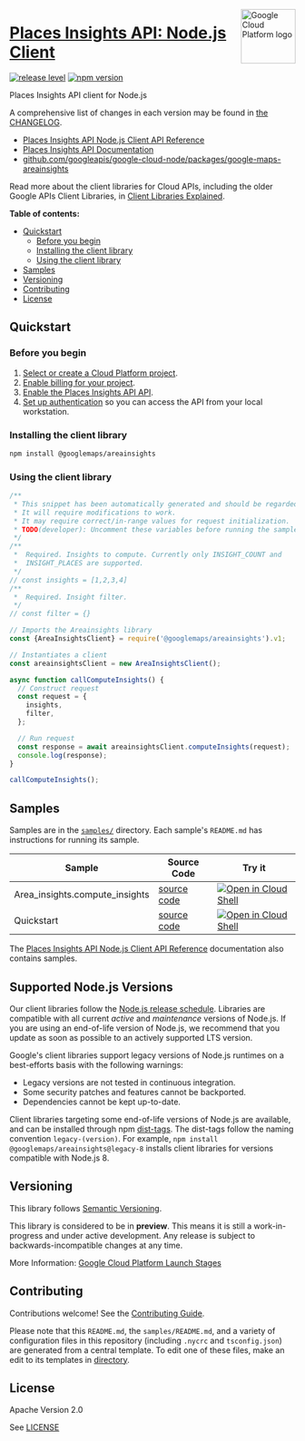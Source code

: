 [//]: # "This README.md file is auto-generated, all changes to this file will be lost."
[//]: # "To regenerate it, use `python -m synthtool`."
<img src="https://avatars2.githubusercontent.com/u/2810941?v=3&s=96" alt="Google Cloud Platform logo" title="Google Cloud Platform" align="right" height="96" width="96"/>

# [Places Insights API: Node.js Client](https://github.com/googleapis/google-cloud-node/tree/main/packages/google-maps-areainsights)

[![release level](https://img.shields.io/badge/release%20level-preview-yellow.svg?style=flat)](https://cloud.google.com/terms/launch-stages)
[![npm version](https://img.shields.io/npm/v/@googlemaps/areainsights.svg)](https://www.npmjs.org/package/@googlemaps/areainsights)




Places Insights API client for Node.js


A comprehensive list of changes in each version may be found in
[the CHANGELOG](https://github.com/googleapis/google-cloud-node/tree/main/packages/google-maps-areainsights/CHANGELOG.md).

* [Places Insights API Node.js Client API Reference][client-docs]
* [Places Insights API Documentation][product-docs]
* [github.com/googleapis/google-cloud-node/packages/google-maps-areainsights](https://github.com/googleapis/google-cloud-node/tree/main/packages/google-maps-areainsights)

Read more about the client libraries for Cloud APIs, including the older
Google APIs Client Libraries, in [Client Libraries Explained][explained].

[explained]: https://cloud.google.com/apis/docs/client-libraries-explained

**Table of contents:**


* [Quickstart](#quickstart)
  * [Before you begin](#before-you-begin)
  * [Installing the client library](#installing-the-client-library)
  * [Using the client library](#using-the-client-library)
* [Samples](#samples)
* [Versioning](#versioning)
* [Contributing](#contributing)
* [License](#license)

## Quickstart

### Before you begin

1.  [Select or create a Cloud Platform project][projects].
1.  [Enable billing for your project][billing].
1.  [Enable the Places Insights API API][enable_api].
1.  [Set up authentication][auth] so you can access the
    API from your local workstation.

### Installing the client library

```bash
npm install @googlemaps/areainsights
```


### Using the client library

```javascript
/**
 * This snippet has been automatically generated and should be regarded as a code template only.
 * It will require modifications to work.
 * It may require correct/in-range values for request initialization.
 * TODO(developer): Uncomment these variables before running the sample.
 */
/**
 *  Required. Insights to compute. Currently only INSIGHT_COUNT and
 *  INSIGHT_PLACES are supported.
 */
// const insights = [1,2,3,4]
/**
 *  Required. Insight filter.
 */
// const filter = {}

// Imports the Areainsights library
const {AreaInsightsClient} = require('@googlemaps/areainsights').v1;

// Instantiates a client
const areainsightsClient = new AreaInsightsClient();

async function callComputeInsights() {
  // Construct request
  const request = {
    insights,
    filter,
  };

  // Run request
  const response = await areainsightsClient.computeInsights(request);
  console.log(response);
}

callComputeInsights();

```



## Samples

Samples are in the [`samples/`](https://github.com/googleapis/google-cloud-node/tree/main/packages/google-maps-areainsights/samples) directory. Each sample's `README.md` has instructions for running its sample.

| Sample                      | Source Code                       | Try it |
| --------------------------- | --------------------------------- | ------ |
| Area_insights.compute_insights | [source code](https://github.com/googleapis/google-cloud-node/blob/main/packages/google-maps-areainsights/samples/generated/v1/area_insights.compute_insights.js) | [![Open in Cloud Shell][shell_img]](https://console.cloud.google.com/cloudshell/open?git_repo=https://github.com/googleapis/google-cloud-node&page=editor&open_in_editor=packages/google-maps-areainsights/samples/generated/v1/area_insights.compute_insights.js,packages/google-maps-areainsights/samples/README.md) |
| Quickstart | [source code](https://github.com/googleapis/google-cloud-node/blob/main/packages/google-maps-areainsights/samples/quickstart.js) | [![Open in Cloud Shell][shell_img]](https://console.cloud.google.com/cloudshell/open?git_repo=https://github.com/googleapis/google-cloud-node&page=editor&open_in_editor=packages/google-maps-areainsights/samples/quickstart.js,packages/google-maps-areainsights/samples/README.md) |



The [Places Insights API Node.js Client API Reference][client-docs] documentation
also contains samples.

## Supported Node.js Versions

Our client libraries follow the [Node.js release schedule](https://github.com/nodejs/release#release-schedule).
Libraries are compatible with all current _active_ and _maintenance_ versions of
Node.js.
If you are using an end-of-life version of Node.js, we recommend that you update
as soon as possible to an actively supported LTS version.

Google's client libraries support legacy versions of Node.js runtimes on a
best-efforts basis with the following warnings:

* Legacy versions are not tested in continuous integration.
* Some security patches and features cannot be backported.
* Dependencies cannot be kept up-to-date.

Client libraries targeting some end-of-life versions of Node.js are available, and
can be installed through npm [dist-tags](https://docs.npmjs.com/cli/dist-tag).
The dist-tags follow the naming convention `legacy-(version)`.
For example, `npm install @googlemaps/areainsights@legacy-8` installs client libraries
for versions compatible with Node.js 8.

## Versioning

This library follows [Semantic Versioning](http://semver.org/).







This library is considered to be in **preview**. This means it is still a
work-in-progress and under active development. Any release is subject to
backwards-incompatible changes at any time.


More Information: [Google Cloud Platform Launch Stages][launch_stages]

[launch_stages]: https://cloud.google.com/terms/launch-stages

## Contributing

Contributions welcome! See the [Contributing Guide](https://github.com/googleapis/google-cloud-node/blob/main/CONTRIBUTING.md).

Please note that this `README.md`, the `samples/README.md`,
and a variety of configuration files in this repository (including `.nycrc` and `tsconfig.json`)
are generated from a central template. To edit one of these files, make an edit
to its templates in
[directory](https://github.com/googleapis/synthtool).

## License

Apache Version 2.0

See [LICENSE](https://github.com/googleapis/google-cloud-node/blob/main/LICENSE)

[client-docs]: https://cloud.google.com/nodejs/docs/reference/area-insights/latest
[product-docs]: https://developers.google.com/maps/documentation/places-insights
[shell_img]: https://gstatic.com/cloudssh/images/open-btn.png
[projects]: https://console.cloud.google.com/project
[billing]: https://support.google.com/cloud/answer/6293499#enable-billing
[enable_api]: https://console.cloud.google.com/flows/enableapi?apiid=areainsights.googleapis.com
[auth]: https://cloud.google.com/docs/authentication/external/set-up-adc-local
